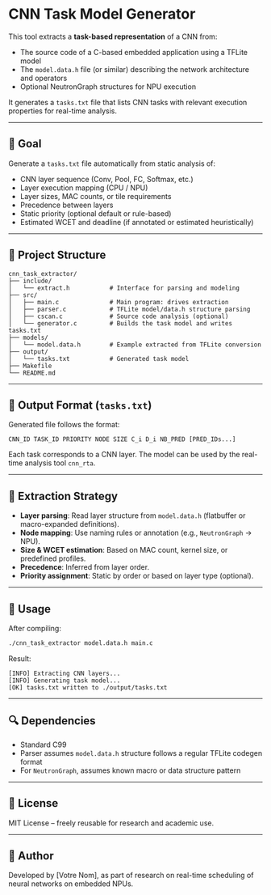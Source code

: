 # CNN Task Model Generator

This tool extracts a **task-based representation** of a CNN from:
- The source code of a C-based embedded application using a TFLite model
- The `model.data.h` file (or similar) describing the network architecture and operators
- Optional NeutronGraph structures for NPU execution

It generates a `tasks.txt` file that lists CNN tasks with relevant execution properties for real-time analysis.

---

## 🔧 Goal

Generate a `tasks.txt` file automatically from static analysis of:
- CNN layer sequence (Conv, Pool, FC, Softmax, etc.)
- Layer execution mapping (CPU / NPU)
- Layer sizes, MAC counts, or tile requirements
- Precedence between layers
- Static priority (optional default or rule-based)
- Estimated WCET and deadline (if annotated or estimated heuristically)

---

## 📁 Project Structure

```
cnn_task_extractor/
├── include/
│   └── extract.h           # Interface for parsing and modeling
├── src/
│   ├── main.c              # Main program: drives extraction
│   ├── parser.c            # TFLite model/data.h structure parsing
│   ├── cscan.c             # Source code analysis (optional)
│   └── generator.c         # Builds the task model and writes tasks.txt
├── models/
│   └── model.data.h        # Example extracted from TFLite conversion
├── output/
│   └── tasks.txt           # Generated task model
├── Makefile
└── README.md
```

---

## 🧾 Output Format (`tasks.txt`)

Generated file follows the format:

```
CNN_ID TASK_ID PRIORITY NODE SIZE C_i D_i NB_PRED [PRED_IDs...]
```

Each task corresponds to a CNN layer. The model can be used by the real-time analysis tool `cnn_rta`.

---

## 🧠 Extraction Strategy

- **Layer parsing**: Read layer structure from `model.data.h` (flatbuffer or macro-expanded definitions).
- **Node mapping**: Use naming rules or annotation (e.g., `NeutronGraph` → NPU).
- **Size & WCET estimation**: Based on MAC count, kernel size, or predefined profiles.
- **Precedence**: Inferred from layer order.
- **Priority assignment**: Static by order or based on layer type (optional).

---

## 🚀 Usage

After compiling:

```bash
./cnn_task_extractor model.data.h main.c
```

Result:
```
[INFO] Extracting CNN layers...
[INFO] Generating task model...
[OK] tasks.txt written to ./output/tasks.txt
```

---

## 🔍 Dependencies

- Standard C99
- Parser assumes `model.data.h` structure follows a regular TFLite codegen format
- For `NeutronGraph`, assumes known macro or data structure pattern

---

## 📄 License

MIT License – freely reusable for research and academic use.

---

## 👤 Author

Developed by [Votre Nom], as part of research on real-time scheduling of neural networks on embedded NPUs.
